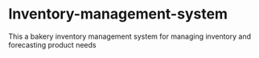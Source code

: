 # Inventory-management-system
This a bakery inventory management system for managing inventory and forecasting product needs
